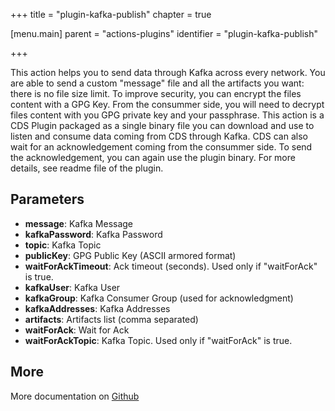 +++
title = "plugin-kafka-publish"
chapter = true

[menu.main]
parent = "actions-plugins"
identifier = "plugin-kafka-publish"

+++

This action helps you to send data through Kafka across every network.
	You are able to send a custom "message" file and all the artifacts you want: there is no file size limit. To improve security, you can encrypt the files content with a GPG Key. From the consummer side, you will need to decrypt files content with you GPG private key and your passphrase.
	This action is a CDS Plugin packaged as a single binary file you can download and use to listen and consume data coming from CDS through Kafka. CDS can also wait for an acknowledgement coming from the consummer side. To send the acknowledgement, you can again use the plugin binary. For more details, see readme file of the plugin.

## Parameters

* **message**: Kafka Message
* **kafkaPassword**: Kafka Password
* **topic**: Kafka Topic
* **publicKey**: GPG Public Key (ASCII armored format)
* **waitForAckTimeout**: Ack timeout (seconds). Used only if "waitForAck" is true.
* **kafkaUser**: Kafka User
* **kafkaGroup**: Kafka Consumer Group (used for acknowledgment)
* **kafkaAddresses**: Kafka Addresses
* **artifacts**: Artifacts list (comma separated)
* **waitForAck**: Wait for Ack
* **waitForAckTopic**: Kafka Topic. Used only if "waitForAck" is true.


## More

More documentation on [Github](https://github.com/ovh/cds/tree/master/contrib/plugins/plugin-kafka-publish/README.md)

